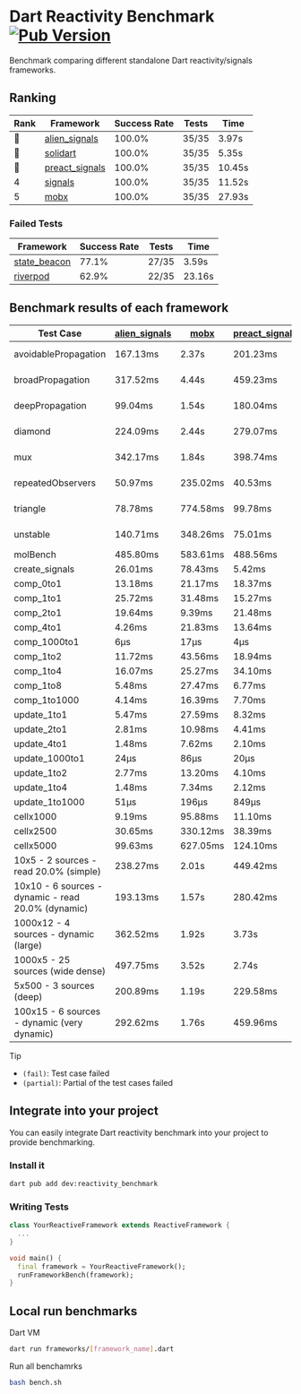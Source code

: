 # Dart Reactivity Benchmark [![Pub Version](https://img.shields.io/pub/v/reactivity_benchmark)](https://pub.dev/packages/reactivity_benchmark)

Benchmark comparing different standalone Dart reactivity/signals frameworks.

## Ranking

<!-- ranking start -->
| Rank | Framework | Success Rate | Tests | Time |
|------|-----------|--------------|-------|------|
| 🥇 | [alien_signals](https://github.com/medz/alien-signals-dart) | 100.0% | 35/35 | 3.97s |
| 🥈 | [solidart](https://github.com/nank1ro/solidart) | 100.0% | 35/35 | 5.35s |
| 🥉 | [preact_signals](https://pub.dev/packages/preact_signals) | 100.0% | 35/35 | 10.45s |
| 4 | [signals](https://github.com/rodydavis/signals.dart) | 100.0% | 35/35 | 11.52s |
| 5 | [mobx](https://github.com/mobxjs/mobx.dart) | 100.0% | 35/35 | 27.93s |

<!-- ranking end -->

### **Failed Tests**

<!-- fail start -->
| Framework | Success Rate | Tests | Time |
|-----------|--------------|-------|------|
| [state_beacon](https://github.com/jinyus/dart_beacon) | 77.1% | 27/35 | 3.59s |
| [riverpod](https://github.com/rrousselGit/riverpod) | 62.9% | 22/35 | 23.16s |

<!-- fail end -->

## Benchmark results of each framework

<!-- test-case start -->
| Test Case | [alien_signals](https://github.com/medz/alien-signals-dart) | [mobx](https://github.com/mobxjs/mobx.dart) | [preact_signals](https://pub.dev/packages/preact_signals) | [riverpod](https://github.com/rrousselGit/riverpod) | [signals](https://github.com/rodydavis/signals.dart) | [solidart](https://github.com/nank1ro/solidart) | [state_beacon](https://github.com/jinyus/dart_beacon) |
|---|---|---|---|---|---|---|---|
| avoidablePropagation | 167.13ms | 2.37s | 201.23ms | 1.37s | 213.19ms | 256.99ms | 151.03ms (fail) |
| broadPropagation | 317.52ms | 4.44s | 459.23ms | 82.55ms (fail) | 462.41ms | 457.03ms | 6.44ms (fail) |
| deepPropagation | 99.04ms | 1.54s | 180.04ms | 1.93s (fail) | 170.41ms | 148.82ms | 146.74ms (fail) |
| diamond | 224.09ms | 2.44s | 279.07ms | 2.68s (fail) | 285.65ms | 312.17ms | 193.75ms (fail) |
| mux | 342.17ms | 1.84s | 398.74ms | 577.09ms (fail) | 412.18ms | 405.97ms | 198.40ms (fail) |
| repeatedObservers | 50.97ms | 235.02ms | 40.53ms | 386.61ms (fail) | 46.19ms | 93.60ms | 53.01ms (fail) |
| triangle | 78.78ms | 774.58ms | 99.78ms | 937.14ms (fail) | 105.69ms | 99.76ms | 85.45ms (fail) |
| unstable | 140.71ms | 348.26ms | 75.01ms | 645.03ms (fail) | 76.09ms | 170.52ms | 341.52ms (fail) |
| molBench | 485.80ms | 583.61ms | 488.56ms | 11.48ms | 487.08ms | 501.81ms | 1.34ms |
| create_signals | 26.01ms | 78.43ms | 5.42ms | 25.26ms | 27.64ms | 55.43ms | 70.54ms |
| comp_0to1 | 13.18ms | 21.17ms | 18.37ms | 14.33ms | 13.25ms | 28.93ms | 56.98ms |
| comp_1to1 | 25.72ms | 31.48ms | 15.27ms | 23.01ms | 30.75ms | 51.47ms | 64.75ms |
| comp_2to1 | 19.64ms | 9.39ms | 21.48ms | 26.00ms | 9.44ms | 8.87ms | 45.59ms |
| comp_4to1 | 4.26ms | 21.83ms | 13.64ms | 4.46ms | 2.06ms | 11.22ms | 18.28ms |
| comp_1000to1 | 6μs | 17μs | 4μs | 4μs | 5μs | 15μs | 45μs |
| comp_1to2 | 11.72ms | 43.56ms | 18.94ms | 12.86ms | 16.73ms | 43.21ms | 58.56ms |
| comp_1to4 | 16.07ms | 25.27ms | 34.10ms | 28.20ms | 8.95ms | 21.96ms | 50.30ms |
| comp_1to8 | 5.48ms | 27.47ms | 6.77ms | 5.78ms | 8.56ms | 21.33ms | 46.98ms |
| comp_1to1000 | 4.14ms | 16.39ms | 7.70ms | 4.95ms | 4.86ms | 14.38ms | 41.90ms |
| update_1to1 | 5.47ms | 27.59ms | 8.32ms | 89.68ms | 9.93ms | 17.14ms | 6.00ms |
| update_2to1 | 2.81ms | 10.98ms | 4.41ms | 45.23ms | 4.49ms | 8.55ms | 3.08ms |
| update_4to1 | 1.48ms | 7.62ms | 2.10ms | 21.79ms | 2.44ms | 4.28ms | 1.59ms |
| update_1000to1 | 24μs | 86μs | 20μs | 191μs | 25μs | 42μs | 15μs |
| update_1to2 | 2.77ms | 13.20ms | 4.10ms | 45.49ms | 4.39ms | 8.77ms | 3.06ms |
| update_1to4 | 1.48ms | 7.34ms | 2.12ms | 22.90ms | 2.49ms | 4.28ms | 1.57ms |
| update_1to1000 | 51μs | 196μs | 849μs | 111μs | 44μs | 145μs | 418μs |
| cellx1000 | 9.19ms | 95.88ms | 11.10ms | N/A | 10.69ms | 12.25ms | 7.67ms |
| cellx2500 | 30.65ms | 330.12ms | 38.39ms | N/A | 44.69ms | 51.56ms | 38.07ms |
| cellx5000 | 99.63ms | 627.05ms | 124.10ms | N/A | 119.06ms | 146.66ms | 105.90ms |
| 10x5 - 2 sources - read 20.0% (simple) | 238.27ms | 2.01s | 449.42ms | 2.16s | 522.29ms | 337.55ms | 241.63ms |
| 10x10 - 6 sources - dynamic - read 20.0% (dynamic) | 193.13ms | 1.57s | 280.42ms | 1.46s (partial) | 287.15ms | 220.94ms | 198.04ms |
| 1000x12 - 4 sources - dynamic (large) | 362.52ms | 1.92s | 3.73s | 2.54s (partial) | 3.76s | 454.17ms | 364.99ms |
| 1000x5 - 25 sources (wide dense) | 497.75ms | 3.52s | 2.74s | 4.46s | 3.63s | 807.22ms | 511.31ms |
| 5x500 - 3 sources (deep) | 200.89ms | 1.19s | 229.58ms | 1.74s | 226.54ms | 229.45ms | 211.95ms |
| 100x15 - 6 sources - dynamic (very dynamic) | 292.62ms | 1.76s | 459.96ms | 1.81s (partial) | 511.42ms | 347.86ms | 265.39ms |

<!-- test-case end -->

> [!TIP]
> - `(fail)`: Test case failed
> - `(partial)`: Partial of the test cases failed

## Integrate into your project

You can easily integrate Dart reactivity benchmark into your project to provide benchmarking.

### Install it

```bash
dart pub add dev:reactivity_benchmark
```

### Writing Tests

```dart
class YourReactiveFramework extends ReactiveFramework {
  ...
}

void main() {
  final framework = YourReactiveFramework();
  runFrameworkBench(framework);
}
```

## Local run benchmarks

Dart VM
```bash
dart run frameworks/[framework_name].dart
```

Run all benchamrks
```bash
bash bench.sh
```
